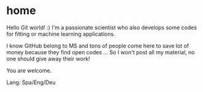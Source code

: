 # home
Hello Git world! :)
I'm a passionate scientist who also develops some codes for fitting or machine learning applications. 

I know GitHub belong to MS and tons of people come here to save lot of money because they find open codes ... So I won't post all my material, no one should give away their work!

You are welcome. 

Lang: Spa/Eng/Deu
